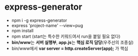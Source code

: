 # express-generator

- npm i -g express-generator
- express 'project-name' --view=pug
- npm install
- npm start (start는 특수한 키워드여서 run을 붙일 필요 없다)
- **bin/www**는 **서버 실행부**, **app.js**는 **핵심 로직 담당**(우주선의 조종실)
- bin/www에서 **var server = http.createServer(app);** 가 핵심

